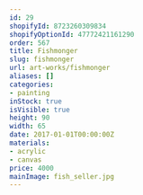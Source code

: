```yaml
---
id: 29
shopifyId: 8723260309834
shopifyOptionId: 47772421161290
order: 567
title: Fishmonger
slug: fishmonger
url: art-works/fishmonger
aliases: []
categories:
- painting
inStock: true
isVisible: true
height: 90
width: 65
date: 2017-01-01T00:00:00Z
materials:
- acrylic
- canvas
price: 4000
mainImage: fish_seller.jpg
---
```

